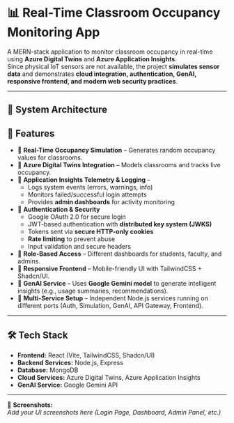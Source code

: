 # 📊 Real-Time Classroom Occupancy Monitoring App

A MERN-stack application to monitor classroom occupancy in real-time using **Azure Digital Twins** and **Azure Application Insights**.  
Since physical IoT sensors are not available, the project **simulates sensor data** and demonstrates **cloud integration, authentication, GenAI, responsive frontend, and modern web security practices**.  

---

## 📐 System Architecture

## 🚀 Features
- 🔹 **Real-Time Occupancy Simulation** – Generates random occupancy values for classrooms.  
- 🔹 **Azure Digital Twins Integration** – Models classrooms and tracks live occupancy.  
- 🔹 **Application Insights Telemetry & Logging** –  
  - Logs system events (errors, warnings, info)  
  - Monitors failed/successful login attempts  
  - Provides **admin dashboards** for activity monitoring 
- 🔹 **Authentication & Security**  
  - Google OAuth 2.0 for secure login  
  - JWT-based authentication with **distributed key system (JWKS)**  
  - Tokens sent via **secure HTTP-only cookies**  
  - **Rate limiting** to prevent abuse  
  - Input validation and secure headers  
- 🔹 **Role-Based Access** – Different dashboards for students, faculty, and admins.   
- 🔹 **Responsive Frontend** – Mobile-friendly UI with TailwindCSS + Shadcn/UI.  
- 🔹 **GenAI Service** – Uses **Google Gemini model** to generate intelligent insights (e.g., usage summaries, recommendations).  
- 🔹 **Multi-Service Setup** – Independent Node.js services running on different ports (Auth, Simulation, GenAI, API Gateway, Frontend).  

---

## 🛠️ Tech Stack
- **Frontend:** React (Vite, TailwindCSS, Shadcn/UI)  
- **Backend Services:** Node.js, Express  
- **Database:** MongoDB  
- **Cloud Services:** Azure Digital Twins, Azure Application Insights  
- **GenAI Service:** Google Gemini API  

---


📸 **Screenshots:**  
_Add your UI screenshots here (Login Page, Dashboard, Admin Panel, etc.)_  

